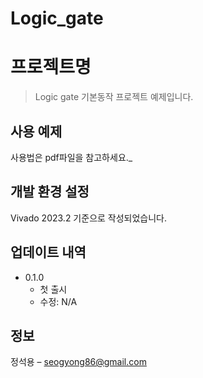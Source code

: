 # Logic_gate
# 프로젝트명
> Logic gate 기본동작 프로젝트 예제입니다.

## 사용 예제

사용법은 pdf파일을 참고하세요._

## 개발 환경 설정

Vivado 2023.2 기준으로 작성되었습니다.

## 업데이트 내역

* 0.1.0
    * 첫 출시
    * 수정: N/A

## 정보

정석용 – seogyong86@gmail.com
